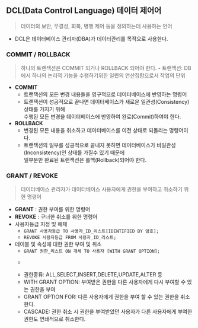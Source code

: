 ## DCL(Data Control Language) 데이터 제어어
>데이터의 보안, 무결성, 회복, 병행 제어 등을 정의하는데 사용하는 언어
- DCL은 데이터베이스 관리자(DBA)가 데이터관리를 목적으로 사용한다.

### COMMIT / ROLLBACK
> 하나의 트랜잭션은 COMMIT 되거나 ROLLBACK 되어야 한다.
    - 트랜잭션: DB에서 하나의 논리적 기능을 수행하기위한 일련의 연산집합으로서 작업의 단위
- **COMMIT**
    - 트랜잭션의 모든 변경 내용들을 영구적으로 데이터베이스에 반영하는 명령어
    - 트랜잭션이 성공적으로 끝나면 데이터베이스가 새로운 일관성(Consistency) 상태를 가지기 위해 <br>수행된 모든 변경을 데이터베이스에 반영하여 완료(Commit)하여야 한다.
- **ROLLBACK**
    - 변경된 모든 내용을 취소하고 데이터베이스를 이전 상태로 되돌리는 명령어이다.
    - 트랜잭션의 일부를 성공적으로 끝내지 못하면 데이터베이스가 비일관성(Inconsistency)인 상태를 가질수 있기 때문에 <br>일부분만 완료된 트랜잭션은 롤백(Rollback)되어야 한다.
### GRANT / REVOKE
>데이터베이스 관리자가 데이터베이스 사용자에게 권한을 부여하고 취소하기 위한 명령어
- **GRANT** : 권한 부여를 위한 명령어
- **REVOKE** : 구너한 취소를 위한 명령어
- 사용자등급 지정 및 해제
    - ```GRANT 사용자등급 TO 사용자_ID_리스트[IDENTIFIED BY 암호];```
    - ```REVOKE 사용자등급 FROM 사용자_ID_리스트;```
- 테이블 및 속성에 대한 권한 부여 및 취소
    - ```GRANT 권한_리스트 ON 개체 TO 사용자 [WITH GRANT OPTION];```
    - ```REVOKE [GRANT OPTION FOR] 권한_리스트 ON 개체 FROM 사용자 [CASCADE];
    - 권한종류: ALL,SELECT,INSERT,DELETE,UPDATE,ALTER 등
    - WITH GRANT OPTION: 부여받은 권한을 다른 사용자에게 다시 부여할 수 있는 권한을 부여
    - GRANT OPTION FOR: 다른 사용자에게 권한을 부여 할 수 있는 권한을 취소한다.
    - CASCADE: 권한 취소 시 권한을 부여받았던 사용자가 다른 사용자에게 부여한 권한도 연쇄적으로 취소한다. 